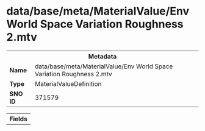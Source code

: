 <h1>data/base/meta/MaterialValue/Env World Space Variation Roughness 2.mtv</h1><table><tr><th colspan="100%">Metadata</th></tr><tr><td><b>Name</b></td><td>data/base/meta/MaterialValue/Env World Space Variation Roughness 2.mtv</td></tr><tr><td><b>Type</b></td><td>MaterialValueDefinition</td></tr><tr><td><b>SNO ID</b></td><td>371579</td></tr></table>

<table><tr><th colspan="100%">Fields</th></tr></table>

